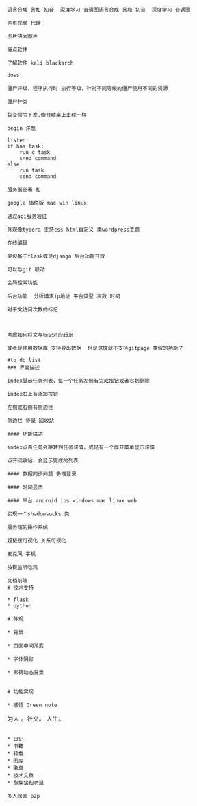 ```
语言合成 言和 初音  深度学习 音调图语言合成 言和 初音  深度学习 音调图
```

```
网页视频 代理
```

```
图片拼大图片
```

```
痛点软件
```

```
了解软件 kali blackarch
```

```
doss

僵尸评级，程序执行时 执行等级，针对不同等级的僵尸使用不同的资源

僵尸种类

裂变命令下发,像台球桌上击球一样

begin 洋葱

listen:
if has task:
​    run c task
​    sned command
else
​    run task
​    send command
```

```
服务器部署 和 

google 插件版 mac win linux

通过api服务验证

外观像typora 支持css html自定义 类wordpress主题

在线编辑

架设基于flask或是django 后台功能开放

可以与git 联动

全局搜索功能

后台功能  分析请求ip地址 平台类型 次数 时间

对于文访问次数的标记



考虑如何将文与标记对应起来

或者是使用数据库 支持导出数据  但是这样就不支持gitpage 类似的功能了
```

```
#to do list
### 界面描述

index显示任务列表，每一个任务左侧有完成按钮或者右划删除

index右上有添加按钮

左侧或右侧有侧边栏

侧边栏 登录 回收站

#### 功能描述

index点击任务会跳转到任务详情，或是有一个展开菜单显示详情

点开回收站，会显示完成的列表

#### 数据同步问题 多端登录

#### 时间显示

#### 平台 android ios windows mac linux web
```

```
实现一个shadowsocks 类
```

```
服务端的操作系统
```

```
超链接可视化 关系可视化
```

```
麦克风 手机
```

```
按键监听吃鸡
```

```
文档前端
# 技术支持

* flask
* python  

# 外观

* 背景

* 页面中间渐变

* 字体阴影

* 素锦动态背景


# 功能实现

* 感悟 Green note

```
   为人 。社交。 人生。
  ```

* 日记
* 书籍
* 转载
* 图库
* 歌单
* 技术文章
* 那集猫和老鼠
  ```

```
多人绘画 p2p 
```




